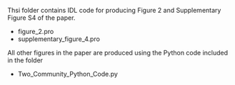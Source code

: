 Thsi folder contains IDL code for producing Figure 2 and Supplementary Figure S4 of the paper. 
- figure_2.pro
- supplementary_figure_4.pro

All other figures in the paper are produced using the Python code included in the folder
- Two_Community_Python_Code.py
